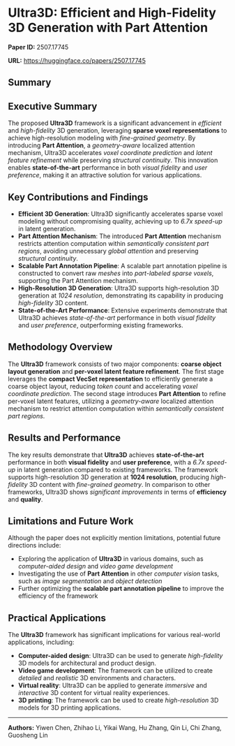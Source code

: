 # Ultra3D: Efficient and High-Fidelity 3D Generation with Part Attention

**Paper ID:** 2507.17745

**URL:** https://huggingface.co/papers/2507.17745

## Summary

## Executive Summary
The proposed **Ultra3D** framework is a significant advancement in *efficient* and *high-fidelity* 3D generation, leveraging **sparse voxel representations** to achieve high-resolution modeling with *fine-grained geometry*. By introducing **Part Attention**, a *geometry-aware* localized attention mechanism, Ultra3D accelerates *voxel coordinate prediction* and *latent feature refinement* while preserving *structural continuity*. This innovation enables **state-of-the-art** performance in both *visual fidelity* and *user preference*, making it an attractive solution for various applications.

## Key Contributions and Findings
* **Efficient 3D Generation**: Ultra3D significantly accelerates sparse voxel modeling without compromising quality, achieving up to *6.7x speed-up* in latent generation.
* **Part Attention Mechanism**: The introduced **Part Attention** mechanism restricts attention computation within *semantically consistent part regions*, avoiding unnecessary *global attention* and preserving *structural continuity*.
* **Scalable Part Annotation Pipeline**: A scalable part annotation pipeline is constructed to convert raw *meshes* into *part-labeled sparse voxels*, supporting the Part Attention mechanism.
* **High-Resolution 3D Generation**: Ultra3D supports high-resolution 3D generation at *1024 resolution*, demonstrating its capability in producing *high-fidelity* 3D content.
* **State-of-the-Art Performance**: Extensive experiments demonstrate that Ultra3D achieves *state-of-the-art* performance in both *visual fidelity* and *user preference*, outperforming existing frameworks.

## Methodology Overview
The **Ultra3D** framework consists of two major components: **coarse object layout generation** and **per-voxel latent feature refinement**. The first stage leverages the **compact VecSet representation** to efficiently generate a coarse object layout, reducing *token count* and accelerating *voxel coordinate prediction*. The second stage introduces **Part Attention** to refine per-voxel latent features, utilizing a *geometry-aware* localized attention mechanism to restrict attention computation within *semantically consistent part regions*.

## Results and Performance
The key results demonstrate that **Ultra3D** achieves **state-of-the-art** performance in both **visual fidelity** and **user preference**, with a *6.7x speed-up* in latent generation compared to existing frameworks. The framework supports high-resolution 3D generation at **1024 resolution**, producing *high-fidelity* 3D content with *fine-grained geometry*. In comparison to other frameworks, Ultra3D shows *significant improvements* in terms of **efficiency** and **quality**.

## Limitations and Future Work
Although the paper does not explicitly mention limitations, potential future directions include:
* Exploring the application of **Ultra3D** in various domains, such as *computer-aided design* and *video game development*
* Investigating the use of **Part Attention** in other *computer vision* tasks, such as *image segmentation* and *object detection*
* Further optimizing the **scalable part annotation pipeline** to improve the efficiency of the framework

## Practical Applications
The **Ultra3D** framework has significant implications for various real-world applications, including:
* **Computer-aided design**: Ultra3D can be used to generate *high-fidelity* 3D models for architectural and product design.
* **Video game development**: The framework can be utilized to create *detailed* and *realistic* 3D environments and characters.
* **Virtual reality**: Ultra3D can be applied to generate *immersive* and *interactive* 3D content for virtual reality experiences.
* **3D printing**: The framework can be used to create *high-resolution* 3D models for 3D printing applications.

---

**Authors:** Yiwen Chen, Zhihao Li, Yikai Wang, Hu Zhang, Qin Li, Chi Zhang, Guosheng Lin
